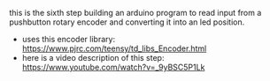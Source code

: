 this is the sixth step building an arduino program to read input from a pushbutton rotary encoder and converting it into an led position.
* uses this encoder library: https://www.pjrc.com/teensy/td_libs_Encoder.html
* here is a video description of this step: https://www.youtube.com/watch?v=_9yBSC5P1Lk
